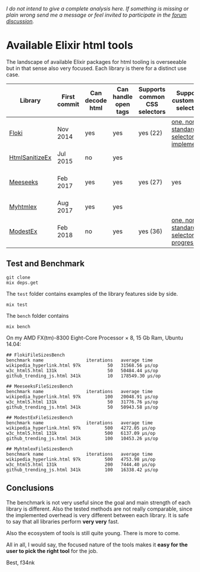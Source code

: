 *I do not intend to give a complete analysis here. If something is missing or plain wrong send me a message or feel invited to participate in the [forum discussion](https://elixirforum.com/t/overview-of-available-html-tools-in-elixir/12905).*

# Available Elixir html tools

The landscape of available Elixir packages for html tooling is overseeable but in that sense also very focused. Each library is there for a distinct use case.

|Library |First commit|Can decode html|Can handle open tags|Supports common CSS selectors|Supports custom CSS selectors|Can manipulate nodes| Use Case |
|--|--|--|--|--|--|--|--|
|[Floki](https://github.com/philss/floki)         | Nov 2014 | yes | yes | yes (22) | [one, non-standard selector implemented](https://github.com/philss/floki#supported-selectors) | no | parse and select |
|[HtmlSanitizeEx](https://github.com/rrrene/html_sanitize_ex) | Jul 2015 | no | yes | | | | sanitize |
|[Meeseeks](https://github.com/mischov/meeseeks)  | Feb 2017 | yes | yes | yes (27) | yes |no | HTML and XML; custom selectors; CSS and XPath |
|[Myhtmlex](https://github.com/Overbryd/myhtmlex) | Aug 2017 | yes | yes | | | | fast decode/encode |
|[ModestEx](https://github.com/f34nk/modest_ex)   | Feb 2018 | no | yes | yes (36) | [one, non-standard selector in progress](https://github.com/f34nk/modest_ex/blob/master/SELECTORS.md)  | yes | pipeable string transformations |

## Test and Benchmark

	git clone
	mix deps.get

The `test` folder contains examples of the library features side by side.

	mix test

The `bench` folder contains

	mix bench

On my AMD FX(tm)-8300 Eight-Core Processor × 8, 15 Gb Ram, Ubuntu 14.04:

	## FlokiFileSizesBench
	benchmark name                iterations   average time 
	wikipedia_hyperlink.html 97k          50   31568.56 µs/op
	w3c_html5.html 131k                   50   50484.44 µs/op
	github_trending_js.html 341k          10   178549.30 µs/op

	## MeeseeksFileSizesBench
	benchmark name                iterations   average time 
	wikipedia_hyperlink.html 97k         100   20048.91 µs/op
	w3c_html5.html 131k                   50   31776.76 µs/op
	github_trending_js.html 341k          50   50943.58 µs/op

	## ModestExFileSizesBench
	benchmark name                iterations   average time 
	wikipedia_hyperlink.html 97k         500   4272.05 µs/op
	w3c_html5.html 131k                  500   6137.09 µs/op
	github_trending_js.html 341k         100   10453.26 µs/op

	## MyhtmlexFileSizesBench
	benchmark name                iterations   average time 
	wikipedia_hyperlink.html 97k         500   4753.98 µs/op
	w3c_html5.html 131k                  200   7444.40 µs/op
	github_trending_js.html 341k         100   16338.42 µs/op

## Conclusions

The benchmark is not very useful since the goal and main strength of each library is different. Also the tested methods are not really comparable, since the implemented overhead is very different between each library. It is safe to say that all libraries perform **very very** fast.

Also the ecosystem of tools is still quite young. There is more to come.

All in all, I would say, the focused nature of the tools makes it **easy for the user to pick the right tool** for the job.

Best, f34nk